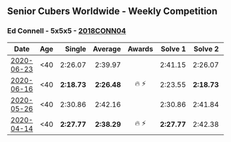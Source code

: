## Senior Cubers Worldwide - Weekly Competition
### Ed Connell - 5x5x5 - [2018CONN04](https://www.worldcubeassociation.org/persons/2018CONN04?event=555)

| Date | Age | Single | Average | Awards | Solve 1 | Solve 2 | Solve 3 | Solve 4 | Solve 5 | Video |
| :--: | :--: | --: | --: | :--: | --: | --: | --: | --: | --: | :-- |
| [2020-06-23](../../results/555/2020-06-23.md) | <40 | 2:26.07 | 2:39.97 |  | 2:41.15 | 2:26.07 | 2:45.36 | 2:33.41 | 2:48.66 | [Link](https://www.facebook.com/events/268636114456043/permalink/272287580757563/) |
| [2020-06-16](../../results/555/2020-06-16.md) | <40 | **2:18.73** | **2:26.48** | 🔥 ⚡ | 2:23.55 | **2:18.73** | 2:26.76 | 2:29.12 | 2:52.25 | [Link](https://www.facebook.com/events/256188575607890/permalink/258981835328564/) |
| [2020-05-26](../../results/555/2020-05-26.md) | <40 | 2:30.86 | 2:42.16 |  | 2:30.86 | 2:41.84 | 2:53.77 | DNS | DNS | [Link](https://www.facebook.com/events/637852836799991/permalink/640338936551381/) |
| [2020-04-14](../../results/555/2020-04-14.md) | <40 | **2:27.77** | **2:38.29** | 🔥 ⚡ | **2:27.77** | 2:42.38 | 2:44.73 | DNS | DNS | [Link](https://www.facebook.com/events/1400953806773430/permalink/1404474776421333/) |


<!-- Global site tag (gtag.js) - Google Analytics -->
<script async src="https://www.googletagmanager.com/gtag/js?id=UA-86348435-3"></script>
<script>window.dataLayer = window.dataLayer || []; function gtag() {dataLayer.push(arguments);} gtag('js', new Date()); gtag('config', 'UA-86348435-3');</script>
